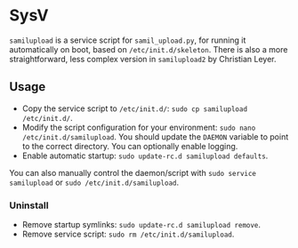 # SysV

`samilupload` is a service script for `samil_upload.py`, for running it
automatically on boot, based on `/etc/init.d/skeleton`. There is also a more
straightforward, less complex version in `samilupload2` by
Christian Leyer.

## Usage

* Copy the service script to `/etc/init.d/`: `sudo cp samilupload /etc/init.d/`.
* Modify the script configuration for your environment: `sudo nano /etc/init.d/samilupload`.
You should update the `DAEMON` variable to point to the correct directory. You
can optionally enable logging.
* Enable automatic startup: `sudo update-rc.d samilupload defaults`.

You can also manually control the daemon/script with `sudo service samilupload`
or `sudo /etc/init.d/samilupload`.

### Uninstall

* Remove startup symlinks: `sudo update-rc.d samilupload remove`.
* Remove service script: `sudo rm /etc/init.d/samilupload`.
